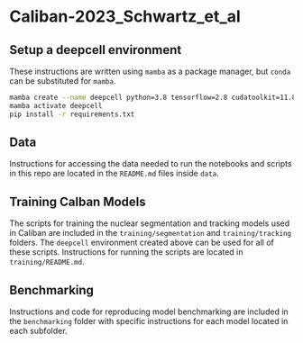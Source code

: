 # Caliban-2023_Schwartz_et_al

## Setup a deepcell environment
These instructions are written using `mamba` as a package manager, but `conda` can be substituted for `mamba`.

```bash
mamba create --name deepcell python=3.8 tensorflow=2.8 cudatoolkit=11.8.0 ipykernel -c conda-forge
mamba activate deepcell
pip install -r requirements.txt
```

## Data
Instructions for accessing the data needed to run the notebooks and scripts in this repo are located in the `README.md` files inside `data`.

## Training Calban Models
The scripts for training the nuclear segmentation and tracking models used in Caliban are included in the `training/segmentation` and `training/tracking` folders. The `deepcell` environment created above can be used for all of these scripts. Instructions for running the scripts are located in `training/README.md`.

## Benchmarking
Instructions and code for reproducing model benchmarking are included in the `benchmarking` folder with specific instructions for each model located in each subfolder.
